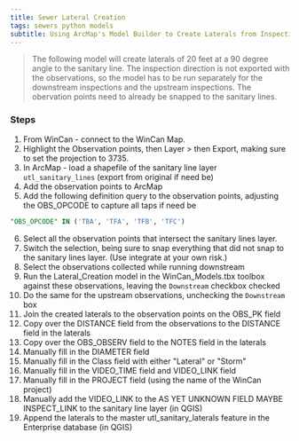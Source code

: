 ```yaml
---
title: Sewer Lateral Creation
tags: sewers python models
subtitle: Using ArcMap's Model Builder to Create Laterals from Inspection Camera Observations
---
```


>The following model will create laterals of 20 feet at a 90 degree angle to the sanitary line. The inspection direction is not exported with the observations, so the model has to be run separately for the downstream inspections and the upstream inspections. The obervation points need to already be snapped to the sanitary lines.

### Steps

1. From WinCan - connect to the WinCan Map.
2. Highlight the Observation points, then  Layer > then Export, making sure to set the projection to 3735.
3. In ArcMap - load a shapefile of the sanitary line layer ``utl_sanitary_lines`` (export from original if need be)
4. Add the observation points to ArcMap
5. Add the following definition query to the observation points, adjusting the OBS_OPCODE to capture all taps if need be
```sql
"OBS_OPCODE" IN ('TBA', 'TFA', 'TFB', 'TFC')
```
6. Select all the observation points that intersect the sanitary lines layer.
7. Switch the selection, being sure to snap everything that did not snap to the sanitary lines layer. (Use integrate at your own risk.)
8. Select the observations collected while running downstream
9. Run the Lateral_Creation model in the WinCan_Models.tbx toolbox against these observations, leaving the ``Downstream`` checkbox checked
10. Do the same for the upstream observations, unchecking the ``Downstream`` box
11. Join the created laterals to the observation points on the OBS_PK field
12. Copy over the DISTANCE field from the observations to the DISTANCE field in the laterals
13. Copy over the OBS_OBSERV field to the NOTES field in the laterals
14. Manually fill in the DIAMETER field
15. Manually fill in the Class field with either "Lateral" or "Storm"
16. Manually fill in the VIDEO_TIME field and VIDEO_LINK field
17. Manually fill in the PROJECT field (using the name of the WinCan project)
18. Manually add the VIDEO_LINK to the AS YET UNKNOWN FIELD MAYBE INSPECT_LINK to the sanitary line layer (in QGIS)
19. Append the laterals to the master utl_sanitary_laterals feature in the Enterprise database (in QGIS)